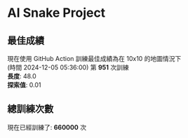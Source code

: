 
# AI Snake Project

## **最佳成績**















現在使用 GitHub Action 訓練最佳成績為在 10x10 的地圖情況下  
(時間 2024-12-05 05:36:00) 第 **951** 次訓練  
**長度**: 48.0  
**探索值**: 0.01































## 總訓練次數
現在已經訓練了: **660000** 次
